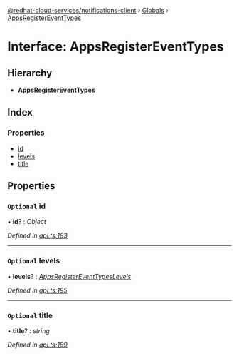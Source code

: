 [@redhat-cloud-services/notifications-client](../README.md) › [Globals](../globals.md) › [AppsRegisterEventTypes](appsregistereventtypes.md)

# Interface: AppsRegisterEventTypes

## Hierarchy

* **AppsRegisterEventTypes**

## Index

### Properties

* [id](appsregistereventtypes.md#optional-id)
* [levels](appsregistereventtypes.md#optional-levels)
* [title](appsregistereventtypes.md#optional-title)

## Properties

### `Optional` id

• **id**? : *Object*

*Defined in [api.ts:183](https://github.com/RedHatInsights/javascript-clients/blob/master/packages/hooks/api.ts#L183)*

___

### `Optional` levels

• **levels**? : *[AppsRegisterEventTypesLevels](appsregistereventtypeslevels.md)*

*Defined in [api.ts:195](https://github.com/RedHatInsights/javascript-clients/blob/master/packages/hooks/api.ts#L195)*

___

### `Optional` title

• **title**? : *string*

*Defined in [api.ts:189](https://github.com/RedHatInsights/javascript-clients/blob/master/packages/hooks/api.ts#L189)*
